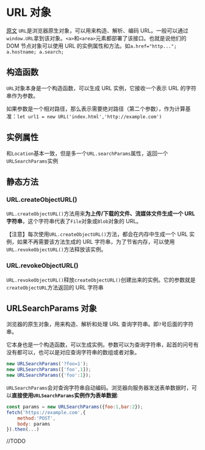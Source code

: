 # URL 对象
[原文](https://wangdoc.com/javascript/bom/location.html#url-%E5%AF%B9%E8%B1%A1)
`URL`是浏览器原生对象，可以用来构造、解析、编码 URL。一般可以通过 `window.URL`拿到该对象。`<a>`和`<area>`元素都部署了该接口。也就是说他们的 DOM 节点对象可以使用 URL 的实例属性和方法。如`a.href="http..."; a.hostname; a.search;`

## 构造函数

`URL`对象本身是一个构造函数，可以生成 URL 实例，它接收一个表示 URL 的字符串作为参数。

如果参数是一个相对路径，那么表示需要绝对路径（第二个参数），作为计算基准：`let url1 = new URL('index.html','http://example.com')`

## 实例属性

和`Location`基本一致，但是多一个`URL.searchParams`属性，返回一个`URLSearchParams`实例

## 静态方法

### URL.createObjectURL()

`URL.createObjectURL()`方法用来**为上传/下载的文件、流媒体文件生成一个 URL 字符串**，这个字符串代表了`File`对象或`Blob`对象的 URL。

【注意】每次使用`URL.createObjectURL()`方法，都会在内存中生成一个 URL 实例，如果不再需要该方法生成的 URL 字符串，为了节省内存，可以使用`URL.revokeObjectURL()`方法释放该实例。

### URL.revokeObjectURL()

`URL.revokeObjectURL()`释放`createObjectURL()`创建出来的实例。它的参数就是`createObjectURL`方法返回的 URL 字符串

## URLSearchParams 对象

浏览器的原生对象，用来构造、解析和处理 URL 查询字符串。即`?`号后面的字符串。

它本身也是一个构造函数，可以生成实例。参数可以为查询字符串，起首的问号有没有都可以，也可以是对应查询字符串的数组或者对象。

```js
new URLSearchParams('?foo=1');
new URLSearchParams(['foo',1]);
new URLSearchParams({'foo':1});
```

`URLSearchParams`会对查询字符串自动编码。浏览器向服务器发送表单数据时，可以**直接使用`URLSearchParams`实例作为表单数据**:
```js
const params = new URLSearchParams({foo:1,bar:2});
fetch('https://example.com',{
    method:'POST',
    body: params
}).then(...)
```
//TODO